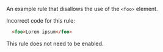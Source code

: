 An example rule that disallows the use of the `<foo>` element.

Incorrect code for this rule:
```html
  <foo>Lorem ipsum</foo>
```

This rule does not need to be enabled.

